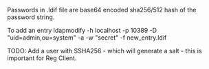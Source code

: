 Passwords in .ldif file are
base64 encoded sha256/512 hash of the password string.

To add an entry
ldapmodify -h localhost -p 10389 -D "uid=admin,ou=system" -a -w "secret" -f new_entry.ldif

TODO: Add a user with SSHA256 - which will generate a salt - this
is important for Reg Client.

